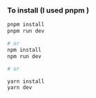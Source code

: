 ### To install (I used pnpm )

```bash
pnpm install
pnpm run dev

# or
npm install
npm run dev

# or

yarn install
yarn dev
```
